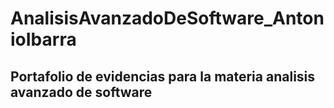 # AnalisisAvanzadoDeSoftware_AntonioIbarra

## Portafolio de evidencias para la materia analisis avanzado de software
